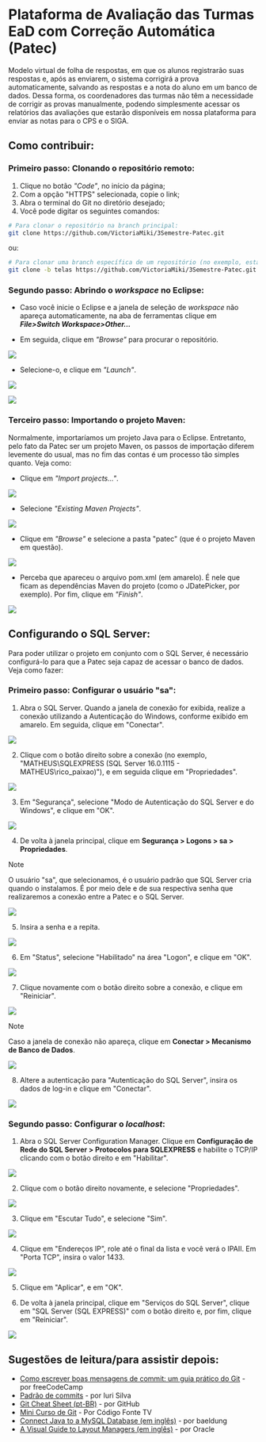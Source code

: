 # Plataforma de Avaliação das Turmas EaD com Correção Automática (Patec) ​

Modelo virtual de folha de respostas, em que os alunos registrarão suas respostas e, após as enviarem, o sistema corrigirá a prova automaticamente, salvando as respostas e a nota do aluno em um banco de dados. Dessa forma, os coordenadores das turmas não têm a necessidade de corrigir as provas manualmente, podendo simplesmente acessar os relatórios das avaliações que estarão disponíveis em nossa plataforma para enviar as notas para o CPS e o SIGA.

## Como contribuir:

### Primeiro passo: Clonando o repositório remoto:

1. Clique no botão *"Code"*, no início da página;
2. Com a opção "HTTPS" selecionada, copie o link;
3. Abra o terminal do Git no diretório desejado;
4. Você pode digitar os seguintes comandos:

```bash
# Para clonar o repositório na branch principal:
git clone https://github.com/VictoriaMiki/3Semestre-Patec.git
```

ou:

```bash
# Para clonar uma branch específica de um repositório (no exemplo, estamos clonando a branch 'telas'):
git clone -b telas https://github.com/VictoriaMiki/3Semestre-Patec.git
```

### Segundo passo: Abrindo o *workspace* no Eclipse:

- Caso você inicie o Eclipse e a janela de seleção de *workspace* não apareça automaticamente, na aba de ferramentas clique em ***File>Switch Workspace>Other...***

- Em seguida, clique em *"Browse"* para procurar o repositório.

![](./img-docs/img-0.png)

- Selecione-o, e clique em *"Launch"*.

![](./img-docs/img-1.png)

![](./img-docs/img-2.png)

### Terceiro passo: Importando o projeto Maven:

Normalmente, importaríamos um projeto Java para o Eclipse. Entretanto, pelo fato da Patec ser um projeto Maven, os passos de importação diferem levemente do usual, mas no fim das contas é um processo tão simples quanto. Veja como:

- Clique em *"Import projects..."*.

![](./img-docs/img-3.png)

- Selecione *"Existing Maven Projects"*.

![](./img-docs/img-4.png)

- Clique em *"Browse"* e selecione a pasta "patec" (que é o projeto Maven em questão).

![](./img-docs/img-5.png)

- Perceba que apareceu o arquivo pom.xml (em amarelo). É nele que ficam as dependências Maven do projeto (como o JDatePicker, por exemplo). Por fim, clique em *"Finish"*.

![](./img-docs/img-6.png)

## Configurando o SQL Server:

Para poder utilizar o projeto em conjunto com o SQL Server, é necessário configurá-lo para que a Patec seja capaz de acessar o banco de dados. Veja como fazer:

### Primeiro passo: Configurar o usuário "sa":

1. Abra o SQL Server. Quando a janela de conexão for exibida, realize a conexão utilizando a Autenticação do Windows, conforme exibido em amarelo. Em seguida, clique em "Conectar".

![](./img-docs/img-7.png)

2. Clique com o botão direito sobre a conexão (no exemplo, "MATHEUS\SQLEXPRESS (SQL Server 16.0.1115 - MATHEUS\rico_paixao)"), e em seguida clique em "Propriedades".

![](./img-docs/img-8.png)

3. Em "Segurança", selecione "Modo de Autenticação do SQL Server e do Windows", e clique em "OK".

![](./img-docs/img-9.png)

4. De volta à janela principal, clique em **Segurança > Logons > sa > Propriedades**.

> [!NOTE]
> O usuário "sa", que selecionamos, é o usuário padrão que SQL Server cria quando o instalamos. É por meio dele e de sua respectiva senha que realizaremos a conexão entre a Patec e o SQL Server.

![](./img-docs/img-10.png)

5. Insira a senha e a repita.

![](./img-docs/img-11.png)

6. Em "Status", selecione "Habilitado" na área "Logon", e clique em "OK".

![](./img-docs/img-12.png)

7. Clique novamente com o botão direito sobre a conexão, e clique em "Reiniciar".

![](./img-docs/img-13.png)

> [!NOTE]
> Caso a janela de conexão não apareça, clique em **Conectar > Mecanismo de Banco de Dados**.
>
> ![](./img-docs/img-14.png)

8. Altere a autenticação para "Autenticação do SQL Server", insira os dados de log-in e clique em "Conectar".

![](./img-docs/img-15.png)

### Segundo passo: Configurar o *localhost*:

1. Abra o SQL Server Configuration Manager. Clique em **Configuração de Rede do SQL Server > Protocolos para SQLEXPRESS** e habilite o TCP/IP clicando com o botão direito e em "Habilitar".

![](./img-docs/img-16.png)

2. Clique com o botão direito novamente, e selecione "Propriedades".

![](./img-docs/img-17.png)

3. Clique em "Escutar Tudo", e selecione "Sim".

![](./img-docs/img-18.png)

4. Clique em "Endereços IP", role até o final da lista e você verá o IPAII. Em "Porta TCP", insira o valor 1433.

![](./img-docs/img-19.png)

5. Clique em "Aplicar", e em "OK".

6. De volta à janela principal, clique em "Serviços do SQL Server", clique em "SQL Server (SQL EXPRESS)" com o botão direito e, por fim, clique em "Reiniciar".

![](./img-docs/img-20.png)

## Sugestões de leitura/para assistir depois:

- [Como escrever boas mensagens de commit: um guia prático do Git](https://www.freecodecamp.org/portuguese/news/como-escrever-boas-mensagens-de-commit-um-guia-pratico-do-git/) - por freeCodeCamp
- [Padrão de commits](https://github.com/iuricode/padroes-de-commits?tab=readme-ov-file) - por Iuri Silva
- [Git Cheat Sheet (pt-BR)](https://training.github.com/downloads/pt_BR/github-git-cheat-sheet.pdf) - por GitHub
- [Mini Curso de Git](https://www.youtube.com/watch?v=ts-H3W1uLMM) - Por Código Fonte TV
- [Connect Java to a MySQL Database (em inglês)](https://www.baeldung.com/java-connect-mysql) - por baeldung
- [A Visual Guide to Layout Managers (em inglês)](https://docs.oracle.com/javase/tutorial/uiswing/layout/visual.html) - por Oracle
